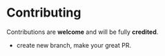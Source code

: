 # Contributing

Contributions are **welcome** and will be fully **credited**.

- create new branch, make your great PR.
